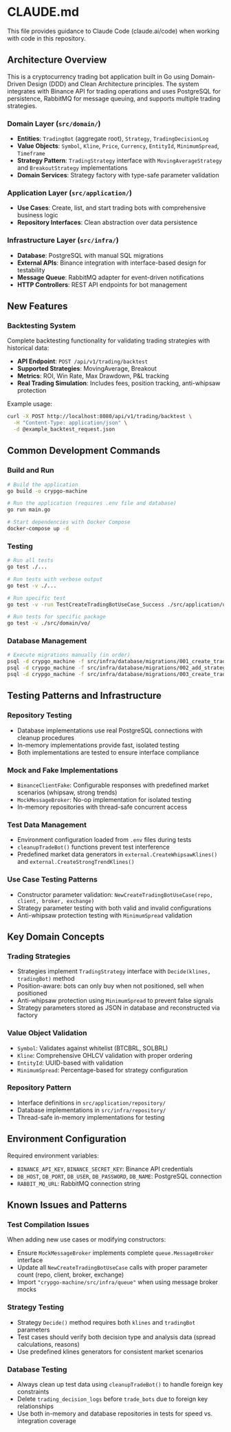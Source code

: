 # CLAUDE.md

This file provides guidance to Claude Code (claude.ai/code) when working with code in this repository.

## Architecture Overview

This is a cryptocurrency trading bot application built in Go using Domain-Driven Design (DDD) and Clean Architecture principles. The system integrates with Binance API for trading operations and uses PostgreSQL for persistence, RabbitMQ for message queuing, and supports multiple trading strategies.

### Domain Layer (`src/domain/`)
- **Entities**: `TradingBot` (aggregate root), `Strategy`, `TradingDecisionLog` 
- **Value Objects**: `Symbol`, `Kline`, `Price`, `Currency`, `EntityId`, `MinimumSpread`, `Timeframe`
- **Strategy Pattern**: `TradingStrategy` interface with `MovingAverageStrategy` and `BreakoutStrategy` implementations
- **Domain Services**: Strategy factory with type-safe parameter validation

### Application Layer (`src/application/`)
- **Use Cases**: Create, list, and start trading bots with comprehensive business logic
- **Repository Interfaces**: Clean abstraction over data persistence

### Infrastructure Layer (`src/infra/`)
- **Database**: PostgreSQL with manual SQL migrations
- **External APIs**: Binance integration with interface-based design for testability
- **Message Queue**: RabbitMQ adapter for event-driven notifications
- **HTTP Controllers**: REST API endpoints for bot management

## New Features

### Backtesting System
Complete backtesting functionality for validating trading strategies with historical data:
- **API Endpoint**: `POST /api/v1/trading/backtest`
- **Supported Strategies**: MovingAverage, Breakout
- **Metrics**: ROI, Win Rate, Max Drawdown, P&L tracking
- **Real Trading Simulation**: Includes fees, position tracking, anti-whipsaw protection

Example usage:
```bash
curl -X POST http://localhost:8080/api/v1/trading/backtest \
  -H "Content-Type: application/json" \
  -d @example_backtest_request.json
```

## Common Development Commands

### Build and Run
```bash
# Build the application
go build -o crypgo-machine

# Run the application (requires .env file and database)
go run main.go

# Start dependencies with Docker Compose
docker-compose up -d
```

### Testing
```bash
# Run all tests
go test ./...

# Run tests with verbose output
go test -v ./...

# Run specific test
go test -v -run TestCreateTradingBotUseCase_Success ./src/application/usecase

# Run tests for specific package
go test -v ./src/domain/vo/
```

### Database Management
```bash
# Execute migrations manually (in order)
psql -d crypgo_machine -f src/infra/database/migrations/001_create_trade_bots_table.sql
psql -d crypgo_machine -f src/infra/database/migrations/002_add_strategy_params_column.sql
psql -d crypgo_machine -f src/infra/database/migrations/003_create_trading_decision_logs_table.sql
```

## Testing Patterns and Infrastructure

### Repository Testing
- Database implementations use real PostgreSQL connections with cleanup procedures
- In-memory implementations provide fast, isolated testing
- Both implementations are tested to ensure interface compliance

### Mock and Fake Implementations
- `BinanceClientFake`: Configurable responses with predefined market scenarios (whipsaw, strong trends)
- `MockMessageBroker`: No-op implementation for isolated testing
- In-memory repositories with thread-safe concurrent access

### Test Data Management
- Environment configuration loaded from `.env` files during tests
- `cleanupTradeBot()` functions prevent test interference
- Predefined market data generators in `external.CreateWhipsawKlines()` and `external.CreateStrongTrendKlines()`

### Use Case Testing Patterns
- Constructor parameter validation: `NewCreateTradingBotUseCase(repo, client, broker, exchange)`
- Strategy parameter testing with both valid and invalid configurations
- Anti-whipsaw protection testing with `MinimumSpread` validation

## Key Domain Concepts

### Trading Strategies
- Strategies implement `TradingStrategy` interface with `Decide(klines, tradingBot)` method
- Position-aware: bots can only buy when not positioned, sell when positioned
- Anti-whipsaw protection using `MinimumSpread` to prevent false signals
- Strategy parameters stored as JSON in database and reconstructed via factory

### Value Object Validation
- `Symbol`: Validates against whitelist (BTCBRL, SOLBRL)
- `Kline`: Comprehensive OHLCV validation with proper ordering
- `EntityId`: UUID-based with validation
- `MinimumSpread`: Percentage-based for strategy configuration

### Repository Pattern
- Interface definitions in `src/application/repository/`
- Database implementations in `src/infra/repository/`
- Thread-safe in-memory implementations for testing

## Environment Configuration

Required environment variables:
- `BINANCE_API_KEY`, `BINANCE_SECRET_KEY`: Binance API credentials
- `DB_HOST`, `DB_PORT`, `DB_USER`, `DB_PASSWORD`, `DB_NAME`: PostgreSQL connection
- `RABBIT_MQ_URL`: RabbitMQ connection string

## Known Issues and Patterns

### Test Compilation Issues
When adding new use cases or modifying constructors:
- Ensure `MockMessageBroker` implements complete `queue.MessageBroker` interface
- Update all `NewCreateTradingBotUseCase` calls with proper parameter count (repo, client, broker, exchange)
- Import `"crypgo-machine/src/infra/queue"` when using message broker mocks

### Strategy Testing
- Strategy `Decide()` method requires both `klines` and `tradingBot` parameters
- Test cases should verify both decision type and analysis data (spread calculations, reasons)
- Use predefined klines generators for consistent market scenarios

### Database Testing
- Always clean up test data using `cleanupTradeBot()` to handle foreign key constraints
- Delete `trading_decision_logs` before `trade_bots` due to foreign key relationships
- Use both in-memory and database repositories in tests for speed vs. integration coverage